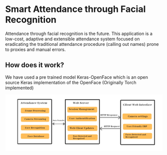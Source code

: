# Smart Attendance through Facial Recognition 

Attendance through facial recognition is the future. This application is a low-cost, adaptive and extensible attendance system focused on eradicating the traditional attendance procedure (calling out names) prone to proxies and manual errors.

## How does it work? ##

We have used a pre trained model Keras-OpenFace which is an open source Keras implementation of the OpenFace (Originally Torch implemented)

![Workflow](https://github.com/hackatron19/hackover_booze/blob/master/IMG01.jpg)
